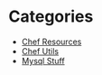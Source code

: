 # Categories 

 * [Chef Resources](/chef_stuff.html)
 * [Chef Utils](/chef_utils.html)
 * [Mysql Stuff](mysql_stuff.html)

